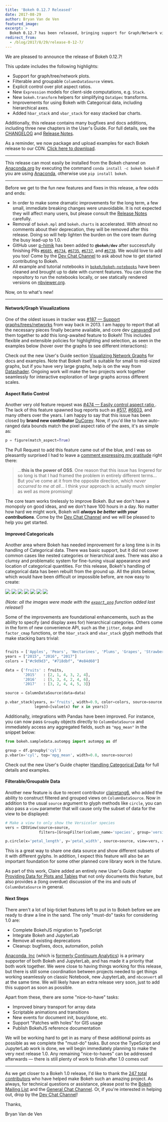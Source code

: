 ```yaml
---
title: 'Bokeh 0.12.7 Released'
date: 2017-08-29
author: Bryan Van de Ven
featured_image:
excerpt: >
  Bokeh 0.12.7 has been released, bringing support for Graph/Network visualizations and JupyterLab!
redirect_from:
  - /blog/2017/8/29/release-0-12-7/
---
```


We are pleased to announce the release of Bokeh 0.12.7!

This update includes the following highlights:

* Support for graph/tree/network plots.
* Filterable and groupable `ColumnDataSource` views.
* Explicit control over plot aspect ratios.
* New `Expression` models for client-side computations, e.g. `Stack`.
* New `bokeh.transform` helpers for simplifying `DataSpec` transforms.
* Improvements for using Bokeh with Categorical data, including hierarchical axes.
* Added `hbar_stack` and `vbar_stack` for easy stacked bar charts.

Additionally, this release contains many bugfixes and docs additions,
including three new chapters in the User's Guide.
For full details, see the [CHANGELOG](https://github.com/bokeh/bokeh/blob/master/CHANGELOG)
and [Release Notes](https://bokeh.pydata.org/en/0.12.7/docs/releases/0.12.7.html).

As a reminder, we now package and upload examples for each Bokeh release
to our CDN. [Click here to download](https://cdn.pydata.org/bokeh/examples/examples-0.12.7.zip).

-----

This release can most easily be installed from the Bokeh channel on
[Anaconda.org](https://anaconda.org/bryanv/dashboard) by executing the
command ``conda install -c bokeh bokeh`` if you are using
[Anaconda](https://www.anaconda.com/downloads), otherwise use ``pip install bokeh``.

-----

Before we get to the fun new features and fixes in this release, a few odds and ends:

* In order to make some dramatic improvements for the long term, a few small, immediate
breaking changes were unavoidable. It is not expected they will affect many users, but
please consult the
[Release Notes](https://bokeh.pydata.org/en/0.12.7/docs/releases/0.12.7.html)
carefully.
* Removal of `bokeh.mpl` and `bokeh.charts` is accelerated. With almost no comments
about their deprecation, they will be removed after this release.
Doing so will help lighten the burden on the core team during the busy
lead-up to 1.0.
* GitHub user [p-himik](https://github.com/p-himik) has been added to **`@bokeh/dev`**
after successfully finishing PRs
[`#6685`](https://github.com/bokeh/bokeh/pull/6685),
[`#6734`](https://github.com/bokeh/bokeh/pull/6734),
[`#6735`](https://github.com/bokeh/bokeh/pull/6735),
[`#6737`](https://github.com/bokeh/bokeh/pull/6737),
and [`#6738`](https://github.com/bokeh/bokeh/pull/6738).
We would love to add you too! Come by the [Dev Chat Channel](https://gitter.im/bokeh/bokeh-dev)
to ask about how to get started contributing to Bokeh.
* All example and tutorial notebooks in
[`bokeh/bokeh-notebooks`](https://github.com/bokeh/bokeh-notebooks) have
been cleaned and brought up to date with current features. You can
clone the repository to run the notebooks locally, or see statically rendered versions on
[nbviewer.org](https://nbviewer.jupyter.org/github/bokeh/bokeh-notebooks/blob/master/index.ipynb).

Now, on to what's new!

-----

#### Network/Graph Visualizations

One of the oldest issues in tracker was
[#187 &mdash; Support graphs/trees/networks](https://github.com/bokeh/bokeh/issues/187)
from way back in 2013. I am happy to report that all the necessary pieces finally
became available, and core dev [canavandl](https://github.com/canavandl) put them
together to add this long-awaited feature to Bokeh! This includes flexible and
extensible policies for highlighting and selection, as seen in the examples below (hover
over the graphs to see different interactions):

<div>
<center>
<script
    src="/js/release-0-12-7/graphs.js"
    id="ffc8a4d5-726a-44db-af00-c21149b09c5c"
    data-bokeh-model-id="a813aa6e-3616-49ed-a52b-70e3c4714f32"
    data-bokeh-doc-id="dd6669cf-03bf-4337-9ecc-bb4fb4b4244c"
></script>
</center>
</div>

Check out the new User's Guide section
[Visualizing Network Graphs](http://bokeh.pydata.org/en/0.12.7/docs/user_guide/graph.html)
for docs and examples. Note that Bokeh itself is suitable for small to
mid-sized graphs, but if you have very large graphs, help is on the way from
[Datashader](https://datashader.readthedocs.io/en/latest/). Ongoing work will
make the two projects work together seamlessly for interactive exploration of large graphs
across different scales.

#### Aspect Ratio Control

Another very old feature request was
[#474 &mdash; Easily control aspect ratio ](https://github.com/bokeh/bokeh/issues/474).
The lack of this feature spawned bug reports such as
[#517](https://github.com/bokeh/bokeh/issues/517),
[#6603](https://github.com/bokeh/bokeh/issues/6603), and many others over the years.
I am happy to say that this issue has been closed by **brand new contributor**
[DuCorey](https://github.com/DuCorey). Now, if you'd like to have auto-ranged
data bounds match the pixel aspect ratio of the axes, it's as simple as:

```python
p = figure(match_aspect=True)
```

The Pull Request to add this feature came out of the blue, and I was so pleasantly
surprised I had to
leave a [comment expressing my gratitude](https://github.com/bokeh/bokeh/pull/6784#issuecomment-323463734) right there:

> ...**this is the power of OSS**. One reason that this issue has lingered for so long is that I had framed the problem in entirely different terms... But you've come at it from the opposite direction, which *never occurred to me at all*... I think your approach is actually much simpler as well as more promising!

The core team works tirelessly to improve Bokeh. But we don't have a monopoly on
good ideas, and we don't have 100 hours in a day. No matter how hard we might work,
Bokeh will ***always be better with your contributions***. Come by the
[Dev Chat Channel](https://gitter.im/bokeh/bokeh-dev) and we will be pleased to help you
get started.

#### Improved Categoricals

Another area where Bokeh has needed improvement for a long time is in its handling
of Categorical data. There was basic support, but it did not cover common cases like
nested categories or hierarchical axes. There was also a clumsy and problematic system
for fine-tuning visual appearance and location of categorical quantities. For this
release, Bokeh's handling of categorical data has been rebuilt from the ground up. All
the plots below, which would have been difficult or impossible before, are now easy to
create:

<div class="gallery" data-columns="3">



<img src="/images/release-0-12-7/simple_bar.png" style="max-height:100%; max-width:100%">
<img src="/images/release-0-12-7/interval.png" style="max-height:100%; max-width:100%">
<img src="/images/release-0-12-7/stacked_bar.png" style="max-height:100%; max-width:100%">
<img src="/images/release-0-12-7/grouped_bar.png" style="max-height:100%; max-width:100%">
<img src="/images/release-0-12-7/mixed_bar.png" style="max-height:100%; max-width:100%">
<img src="/images/release-0-12-7/split_bar.png" style="max-height:100%; max-width:100%">
<img src="/images/release-0-12-7/jitter_scatter.png" style="max-height:100%; max-width:100%">

</div>


*(Note: all the images were made with the [`export_png`](http://bokeh.pydata.org/en/dev/docs/user_guide/export.html#png-generation) function added last release!)*

Some of the improvements are foundational enhancements, such as the ability to
specify (and display axes for) hierarchical categories. Others come in
the form of new convenience API, such as the `jitter`, `dodge` and `factor_cmap` functions,
or the `hbar_stack` and `vbar_stack` glyph methods that make stacking bars trivial:

```python

fruits = ['Apples', 'Pears', 'Nectarines', 'Plums', 'Grapes', 'Strawberries']
years = ["2015", "2016", "2017"]
colors = ["#c9d9d3", "#718dbf", "#e84d60"]

data = {'fruits' : fruits,
        '2015'   : [2, 1, 4, 3, 2, 4],
        '2016'   : [5, 3, 4, 2, 4, 6],
        '2017'   : [3, 2, 4, 4, 5, 3]}

source = ColumnDataSource(data=data)

p.vbar_stack(years, x='fruits', width=0.9, color=colors, source=source,
             legend=[value(x) for x in years])

```

Additionally, integrations with Pandas have been improved. For instance, you can now
pass `GroupBy` objects directly to `ColumnDataSource` and immediately access any
aggregated fields, such as `"mpg_mean"` in the snippet below:

```python
from bokeh.sampledata.autompg import autompg as df

group = df.groupby('cyl')
p.vbar(x='cyl', top='mpg_mean', width=0.8, source=source)
```

Check out the new User's Guide chapter
[Handling Categorical Data](http://bokeh.pydata.org/en/0.12.7/docs/user_guide/categorical.html)
for full details and examples.

#### Filterable/Groupable Data

Another new feature is due to recent contributor [clairetang6](https://github.com/clairetang6),
who added the ability to construct filtered and grouped views on `ColumnDataSource`. Now in
addition to the usual `source` argument to glyph methods like `circle`, you can also pass
a `view` parameter that will cause only the subset of data for the view to be displayed:

```python
# Make a view to only show the Versicolor species
vers = CDSView(source=source,
               filters=[GroupFilter(column_name='species', group='versicolor')])

p.circle(x='petal_length', y='petal_width', source=source, view=vers, color='red')
```

This is a great way to share one data source and show different subsets of it with
different gylphs. In addition, I expect this feature will also be an important foundation
for some other planned core library work in the future.

As part of this work, Claire added an entirely new User's Guide chapter
[Providing Data for Plots and Tables](http://bokeh.pydata.org/en/0.12.7/docs/user_guide/data.html)
that not only documents this feature, but also provides a (long overdue) discussion of the
ins and outs of `ColumnDataSource` in general.

#### Next Steps

There aren't a lot of big-ticket features left to put in to Bokeh before we are
ready to draw a line in the sand. The only "must-do" tasks for considering 1.0 are:

* Complete BokehJS migration to TypeScript
* Integrate Bokeh and JupyterLab
* Remove all existing deprecations
* Cleanup: bugfixes, docs, automation, polish

[Anaconda, Inc](https://anaconda.com/) (which is [formerly Continuum Analytics](https://www.anaconda.com/company-blog/continuum-analytics-officially-becomes-anaconda/))
is a primary supporter of both Bokeh and JupyterLab, and has made it a priority that both work
together. We were close to having things working for this release, but there is still
some coordination between projects needed to get things working seamlessly on classic Notebook,
new JupyterLab, and `nbconvert` all at the same time. We will likely have an extra
release very soon, just to add this support as soon as possible.

Apart from these, there are some "nice-to-have" tasks:

* Improved binary transport for array data
* Scriptable animations and transitions
* New events for document init, busy/done, etc.
* Support "Patches with holes" for GIS usage
* Publish BokehJS reference documentation

We will be working hard to get in as many of these additional points as possible as we
complete the "must-do" tasks. But once the TypeScript and JupyterLab work is done,
we will begin immediately planning to make the very next release 1.0. Any remaining
"nice-to-haves" can be addressed afterwards &mdash; there is still plenty of work to
finish after 1.0 comes out!

-----

As we get closer to a Bokeh 1.0 release, I'd like to thank the [247
total contributors](https://github.com/bokeh/bokeh/graphs/contributors) who
have helped make Bokeh such an amazing project. As always, for technical questions
or assistance, please post to the
[Bokeh Mailing List](https://groups.google.com/a/anaconda.com/forum/#!forum/bokeh)
and the [General Chat Channel](https://gitter.im/bokeh/bokeh). Or, if you're
interested in helping out, drop by the [Dev Chat Channel](https://gitter.im/bokeh/bokeh-dev)!

Thanks,

Bryan Van de Ven
